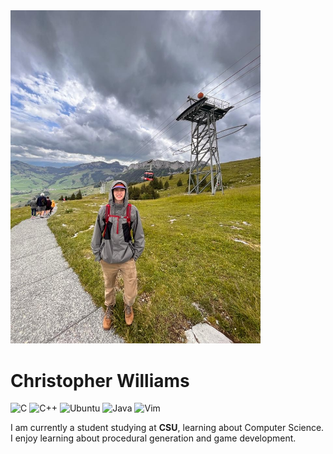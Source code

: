 <img src="img/switzerland_2023.jpeg" width="400">

# Christopher Williams

![C](https://img.shields.io/badge/Apprentice-blue?logo=c&labelColor=555&logoColor=blue&style=plastic)
![C++](https://img.shields.io/badge/C++-Enthusiast-blue?logo=c%2B%2B&labelColor=555&logoColor=blue&style=plastic)
![Ubuntu](https://img.shields.io/badge/Ubuntu-Experienced-df5829?logo=ubuntu&style=plastic)
![Java](https://img.shields.io/badge/Java-Proficient-f8a83b?logo=openjdk&logoColor=f8a83b&style=plastic)
![Vim](https://img.shields.io/badge/Vim-Lover-green?logo=vim&logoColor=green&style=plastic)

I am currently a student studying at **CSU**, learning about Computer Science. I enjoy learning about procedural generation and game development.
